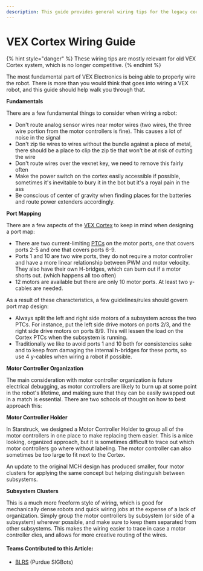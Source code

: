 ```yaml
---
description: This guide provides general wiring tips for the legacy cortex system.
---
```


# VEX Cortex Wiring Guide

{% hint style="danger" %}
These wiring tips are mostly relevant for old VEX Cortex system, which is no longer competitive.
{% endhint %}

The most fundamental part of VEX Electronics is being able to properly wire the robot. There is more than you would think that goes into wiring a VEX robot, and this guide should help walk you through that.

**Fundamentals**

There are a few fundamental things to consider when wiring a robot:

* Don't route analog sensor wires near motor wires \(two wires, the three wire portion from the motor controllers is fine\). This causes a lot of noise in the signal
* Don't zip tie wires to wires without the bundle against a piece of metal, there should be a place to clip the zip tie that won't be at risk of cutting the wire
* Don't route wires over the vexnet key, we need to remove this fairly often
* Make the power switch on the cortex easily accessible if possible, sometimes it's inevitable to bury it in the bot but it's a royal pain in the ass
* Be conscious of center of gravity when finding places for the batteries and route power extenders accordingly.

**Port Mapping**

There are a few aspects of the [VEX Cortex](vex-electronics/vex-cortex.md) to keep in mind when designing a port map:

* There are two current-limiting [PTCs](resettable-fuse-ptc.md) on the motor ports, one that covers ports 2-5 and one that covers ports 6-9.
* Ports 1 and 10 are two wire ports, they do not require a motor controller and have a more linear relationship between PWM and motor velocity. They also have their own H-bridges, which can burn out if a motor shorts out. \(which happens all too often\)
* 12 motors are available but there are only 10 motor ports. At least two y-cables are needed.

As a result of these characteristics, a few guidelines/rules should govern port map design:

* Always split the left and right side motors of a subsystem across the two PTCs. For instance, put the left side drive motors on ports 2/3, and the right side drive motors on ports 8/9. This will lessen the load on the Cortex PTCs when the subsystem is running.
* Traditionally we like to avoid ports 1 and 10 both for consistencies sake and to keep from damaging the internal h-bridges for these ports, so use 4 y-cables when wiring a robot if possible.

**Motor Controller Organization**

The main consideration with motor controller organization is future electrical debugging, as motor controllers are likely to burn up at some point in the robot's lifetime, and making sure that they can be easily swapped out in a match is essential. There are two schools of thought on how to best approach this:

**Motor Controller Holder**

In Starstruck, we designed a Motor Controller Holder to group all of the motor controllers in one place to make replacing them easier. This is a nice looking, organized approach, but it is sometimes difficult to trace out which motor controllers go where without labeling. The motor controller can also sometimes be too large to fit next to the Cortex.

An update to the original MCH design has produced smaller, four motor clusters for applying the same concept but helping distinguish between subsystems.

**Subsystem Clusters**

This is a much more freeform style of wiring, which is good for mechanically dense robots and quick wiring jobs at the expense of a lack of organization. Simply group the motor controllers by subsystem \(or side of a subsystem\) wherever possible, and make sure to keep them separated from other subsystems. This makes the wiring easier to trace in case a motor controller dies, and allows for more creative routing of the wires.

#### Teams Contributed to this Article:

* [BLRS](https://purduesigbots.com/) \(Purdue SIGBots\)

